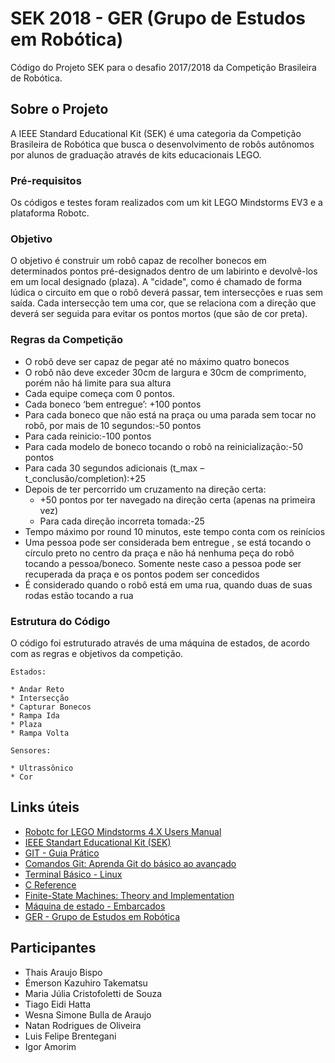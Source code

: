 # SEK 2018 - GER (Grupo de Estudos em Robótica)

Código do Projeto SEK para o desafio 2017/2018 da Competição Brasileira de Robótica.

## Sobre o Projeto

A IEEE Standard Educational Kit (SEK) é uma categoria da Competição Brasileira de Robótica que busca o desenvolvimento de robôs autônomos por alunos de graduação através de kits educacionais LEGO.

### Pré-requisitos

Os códigos e testes foram realizados com um kit LEGO Mindstorms EV3 e a plataforma Robotc.

### Objetivo

O objetivo é construir um robô capaz de recolher bonecos em determinados pontos pré-designados dentro de um labirinto e devolvê-los em um local designado (plaza).
A "cidade", como é chamado de forma lúdica o circuito em que o robô deverá passar, tem intersecções e ruas sem saída. Cada intersecção tem uma cor, que se relaciona com a direção que deverá ser seguida para evitar os pontos mortos (que são de cor preta). 

### Regras da Competição

* O robô deve ser capaz de pegar até no máximo quatro bonecos
* O robô não deve exceder 30cm de largura e 30cm de comprimento, porém não há limite para sua altura
* Cada equipe começa com 0 pontos.
* Cada boneco ‘bem entregue’: +100 pontos
* Para cada boneco que não está na praça ou uma parada sem tocar no robô, por mais de 10
segundos:-50 pontos
* Para cada reinicio:-100 pontos
* Para cada modelo de boneco tocando o robô na reinicialização:-50 pontos
* Para cada 30 segundos adicionais (t_max – t_conclusão/completion):+25
* Depois de ter percorrido um cruzamento na direção certa:
    * +50 pontos por ter navegado na direção certa (apenas na primeira vez)
    * Para cada direção incorreta tomada:-25
* Tempo máximo por round 10 minutos, este tempo conta com os reinícios
* Uma pessoa pode ser considerada bem entregue , se está tocando o círculo preto no centro da praça e não há nenhuma peça do robô tocando a pessoa/boneco. Somente neste caso a pessoa pode ser recuperada da praça e os pontos podem ser concedidos
* É considerado quando o robô está em uma rua, quando duas de suas rodas estão tocando a rua

### Estrutura do Código

O código foi estruturado através de uma máquina de estados, de acordo com as regras e objetivos da competição.

```
Estados:

* Andar Reto
* Intersecção
* Capturar Bonecos
* Rampa Ida
* Plaza
* Rampa Volta

Sensores:

* Ultrassônico 
* Cor 

```

## Links úteis

* [Robotc for LEGO Mindstorms 4.X Users Manual](http://help.robotc.net/WebHelpMindstorms/index.htm)
* [IEEE Standart Educational Kit (SEK)](http://www.cbrobotica.org/?page_id=64&amp;lang=pt)
* [GIT - Guia Prático](http://rogerdudler.github.io/git-guide/index.pt_BR.html)
* [Comandos Git: Aprenda Git do básico ao avançado](http://comandosgit.github.io/)
* [Terminal Básico - Linux](https://www.linux.ime.usp.br/~lucasmmg/livecd/documentacao/documentos/terminal/Terminal_basico.html)
* [C Reference](http://www.cplusplus.com/reference/)
* [Finite-State Machines: Theory and Implementation](https://gamedevelopment.tutsplus.com/tutorials/finite-state-machines-theory-and-implementation--gamedev-11867)
* [Máquina de estado - Embarcados](https://www.embarcados.com.br/maquina-de-estado/)
* [GER - Grupo de Estudos em Robótica](http://www.gerunicamp.com.br/)

## Participantes
* Thais Araujo Bispo
* Émerson Kazuhiro Takematsu 
* Maria Júlia Cristofoletti de Souza
* Tiago Eidi Hatta
* Wesna Simone Bulla de Araujo
* Natan Rodrigues de Oliveira
* Luis Felipe Brentegani
* Igor Amorim
